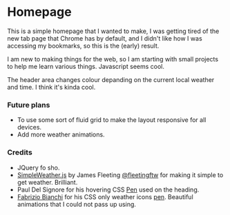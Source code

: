# Homepage

This is a simple homepage that I wanted to make, I was getting tired of the new tab page that Chrome has by default, and I didn't like how I was accessing my bookmarks, so this is the (early) result.

I am new to making things for the web, so I am starting with small projects to help me learn various things. Javascript seems cool.

The header area changes colour depanding on the current local weather and time. I think it's kinda cool.

### Future plans
+ To use some sort of fluid grid to make the layout responsive for all devices.
+ Add more weather animations.

### Credits
+ JQuery fo sho.
+ [SimpleWeather.js](http://simpleweatherjs.com/) by James Fleeting [@fleetingftw](https://twitter.com/fleetingftw) for making it simple to get weather. Brilliant.
+ Paul Del Signore for his hovering CSS [Pen](http://codepen.io/pdelsignore/pen/ldkJe) used on the heading.
+ [Fabrizio Bianchi](https://www.behance.net/fabriziob) for his CSS only weather icons [pen](http://codepen.io/fbrz/pen/iqtlk). Beautiful animations that I could not pass up using.